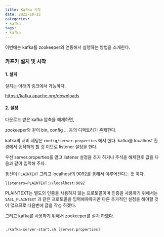```yaml
---
title: Kafka 시작
date: 2022-10-15
categories:
- kafka
tags:
- kafka
---
```


이번에는 kafka를 zookeeper와 연동해서 실행하는 방법을 소개한다.

### 카프카 설치 및 시작

#### 1. 설치

설치는 아래의 링크에서 가능하다.

https://kafka.apache.org/downloads

#### 2. 설정

다운로드 받은 kafka 압축을 해제하면,

zookeeper와 같이 bin, config ... 등의 디렉토리가 존재한다.

kafka의 서버 세팅은 `config/server.properties` 에서 한다. kafka를 localhost 환경에서 동작하게 할 것 이므로 listener 설정을 한다.

우선 server.properties를 열고 listener 설정을 추가 하거나 주석을 해제한후 값을 다음과 같이 입력해 주자.

통신이 `PLAINTEXT` 그리고 localhost의 9092를 통해서 이루어진다는 뜻 이다.

```properties
listeners=PLAINTEXT://localhost:9092
```

PLAINTEXT는 별도의 인증을 사용하지 않는 프로토콜이며 인증을 사용하기 위해서는 `SASL_PLAINTEXT` 과 같은 프로토콜을 입력해야하지만 다른 추가적인 설정을 해야할 것이 많으므로 다음번에 글을 작성 하겠다.

그리고 kafka를 사용하기 위해서 zookeeper를 설치 하였다.

```properties

```




```
./kafka-server-start.sh [server.properties]
```

